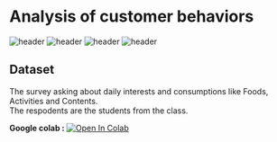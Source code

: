 # Analysis of customer behaviors 
![header](https://img.shields.io/badge/-Google--Colab-blue) ![header](https://img.shields.io/badge/-Survey-blue) ![header](https://img.shields.io/badge/-Analysis-blue) ![header](https://img.shields.io/badge/-Insight-blue)  

## Dataset
The survey asking about daily interests and consumptions like Foods, Activities and Contents.  
The respodents are the students from the class.

<b>Google colab :</b> [![Open In Colab](https://colab.research.google.com/assets/colab-badge.svg)](https://drive.google.com/file/d/1da3rTpHXu01pq8bGtqY6Mksq8J7YdkXZ/view?usp=sharing)
